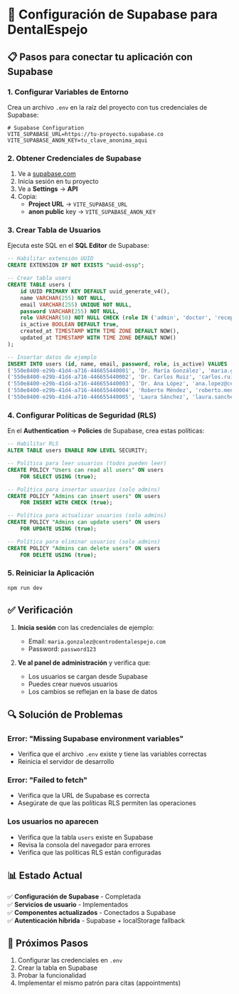 # 🔧 Configuración de Supabase para DentalEspejo

## 📋 Pasos para conectar tu aplicación con Supabase

### 1. **Configurar Variables de Entorno**

Crea un archivo `.env` en la raíz del proyecto con tus credenciales de Supabase:

```env
# Supabase Configuration
VITE_SUPABASE_URL=https://tu-proyecto.supabase.co
VITE_SUPABASE_ANON_KEY=tu_clave_anonima_aqui
```

### 2. **Obtener Credenciales de Supabase**

1. Ve a [supabase.com](https://supabase.com)
2. Inicia sesión en tu proyecto
3. Ve a **Settings** → **API**
4. Copia:
   - **Project URL** → `VITE_SUPABASE_URL`
   - **anon public** key → `VITE_SUPABASE_ANON_KEY`

### 3. **Crear Tabla de Usuarios**

Ejecuta este SQL en el **SQL Editor** de Supabase:

```sql
-- Habilitar extensión UUID
CREATE EXTENSION IF NOT EXISTS "uuid-ossp";

-- Crear tabla users
CREATE TABLE users (
    id UUID PRIMARY KEY DEFAULT uuid_generate_v4(),
    name VARCHAR(255) NOT NULL,
    email VARCHAR(255) UNIQUE NOT NULL,
    password VARCHAR(255) NOT NULL,
    role VARCHAR(50) NOT NULL CHECK (role IN ('admin', 'doctor', 'receptionist')),
    is_active BOOLEAN DEFAULT true,
    created_at TIMESTAMP WITH TIME ZONE DEFAULT NOW(),
    updated_at TIMESTAMP WITH TIME ZONE DEFAULT NOW()
);

-- Insertar datos de ejemplo
INSERT INTO users (id, name, email, password, role, is_active) VALUES
('550e8400-e29b-41d4-a716-446655440001', 'Dr. María González', 'maria.gonzalez@centrodentalespejo.com', 'password123', 'admin', true),
('550e8400-e29b-41d4-a716-446655440002', 'Dr. Carlos Ruiz', 'carlos.ruiz@centrodentalespejo.com', 'password123', 'doctor', true),
('550e8400-e29b-41d4-a716-446655440003', 'Dr. Ana López', 'ana.lopez@centrodentalespejo.com', 'password123', 'doctor', true),
('550e8400-e29b-41d4-a716-446655440004', 'Roberto Méndez', 'roberto.mendez@gmail.com', 'password123', 'receptionist', true),
('550e8400-e29b-41d4-a716-446655440005', 'Laura Sánchez', 'laura.sanchez@gmail.com', 'password123', 'receptionist', false);
```

### 4. **Configurar Políticas de Seguridad (RLS)**

En el **Authentication** → **Policies** de Supabase, crea estas políticas:

```sql
-- Habilitar RLS
ALTER TABLE users ENABLE ROW LEVEL SECURITY;

-- Política para leer usuarios (todos pueden leer)
CREATE POLICY "Users can read all users" ON users
    FOR SELECT USING (true);

-- Política para insertar usuarios (solo admins)
CREATE POLICY "Admins can insert users" ON users
    FOR INSERT WITH CHECK (true);

-- Política para actualizar usuarios (solo admins)
CREATE POLICY "Admins can update users" ON users
    FOR UPDATE USING (true);

-- Política para eliminar usuarios (solo admins)
CREATE POLICY "Admins can delete users" ON users
    FOR DELETE USING (true);
```

### 5. **Reiniciar la Aplicación**

```bash
npm run dev
```

## ✅ **Verificación**

1. **Inicia sesión** con las credenciales de ejemplo:
   - Email: `maria.gonzalez@centrodentalespejo.com`
   - Password: `password123`

2. **Ve al panel de administración** y verifica que:
   - Los usuarios se cargan desde Supabase
   - Puedes crear nuevos usuarios
   - Los cambios se reflejan en la base de datos

## 🔍 **Solución de Problemas**

### Error: "Missing Supabase environment variables"
- Verifica que el archivo `.env` existe y tiene las variables correctas
- Reinicia el servidor de desarrollo

### Error: "Failed to fetch"
- Verifica que la URL de Supabase es correcta
- Asegúrate de que las políticas RLS permiten las operaciones

### Los usuarios no aparecen
- Verifica que la tabla `users` existe en Supabase
- Revisa la consola del navegador para errores
- Verifica que las políticas RLS están configuradas

## 📊 **Estado Actual**

✅ **Configuración de Supabase** - Completada  
✅ **Servicios de usuario** - Implementados  
✅ **Componentes actualizados** - Conectados a Supabase  
✅ **Autenticación híbrida** - Supabase + localStorage fallback  

## 🚀 **Próximos Pasos**

1. Configurar las credenciales en `.env`
2. Crear la tabla en Supabase
3. Probar la funcionalidad
4. Implementar el mismo patrón para citas (appointments)

